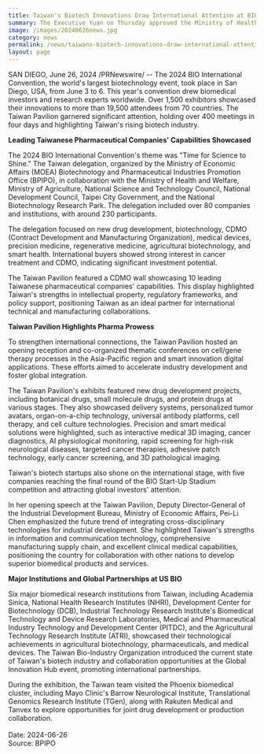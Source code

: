 ```yaml
---
title: Taiwan's Biotech Innovations Draw International Attention at BIO 2024
summary: The Executive Yuan on Thursday approved the Ministry of Health and Welfare's (MOHW) draft bills for a regenerative medicine act and a regenerative pharmaceuticals act.
image: /images/20240626news.jpg
category: news
permalink: /news/taiwans-biotech-innovations-draw-international-attention-at-bio-2024/
layout: page
---
```


SAN DIEGO, June 26, 2024 /PRNewswire/ -- The 2024 BIO International Convention, the world's largest biotechnology event, took place in San Diego, USA, from June 3 to 6. This year's convention drew biomedical investors and research experts worldwide. Over 1,500 exhibitors showcased their innovations to more than 19,500 attendees from 70 countries. The Taiwan Pavilion garnered significant attention, holding over 400 meetings in four days and highlighting Taiwan's rising biotech industry.

**Leading Taiwanese Pharmaceutical Companies' Capabilities Showcased**

The 2024 BIO International Convention's theme was "Time for Science to Shine." The Taiwan delegation, organized by the Ministry of Economic Affairs (MOEA) Biotechnology and Pharmaceutical Industries Promotion Office (BPIPO), in collaboration with the Ministry of Health and Welfare, Ministry of Agriculture, National Science and Technology Council, National Development Council, Taipei City Government, and the National Biotechnology Research Park. The delegation included over 80 companies and institutions, with around 230 participants.

The delegation focused on new drug development, biotechnology, CDMO (Contract Development and Manufacturing Organization), medical devices, precision medicine, regenerative medicine, agricultural biotechnology, and smart health. International buyers showed strong interest in cancer treatment and CDMO, indicating significant investment potential.

The Taiwan Pavilion featured a CDMO wall showcasing 10 leading Taiwanese pharmaceutical companies' capabilities. This display highlighted Taiwan's strengths in intellectual property, regulatory frameworks, and policy support, positioning Taiwan as an ideal partner for international technical and manufacturing collaborations.

**Taiwan Pavilion Highlights Pharma Prowess**

To strengthen international connections, the Taiwan Pavilion hosted an opening reception and co-organized thematic conferences on cell/gene therapy processes in the Asia-Pacific region and smart innovation digital applications. These efforts aimed to accelerate industry development and foster global integration.

The Taiwan Pavilion's exhibits featured new drug development projects, including botanical drugs, small molecule drugs, and protein drugs at various stages. They also showcased delivery systems, personalized tumor avatars, organ-on-a-chip technology, universal antibody platforms, cell therapy, and cell culture technologies. Precision and smart medical solutions were highlighted, such as interactive medical 3D imaging, cancer diagnostics, AI physiological monitoring, rapid screening for high-risk neurological diseases, targeted cancer therapies, adhesive patch technology, early cancer screening, and 3D pathological imaging.

Taiwan's biotech startups also shone on the international stage, with five companies reaching the final round of the BIO Start-Up Stadium competition and attracting global investors' attention.

In her opening speech at the Taiwan Pavilion, Deputy Director-General of the Industrial Development Bureau, Ministry of Economic Affairs, Pei-Li Chen emphasized the future trend of integrating cross-disciplinary technologies for industrial development. She highlighted Taiwan's strengths in information and communication technology, comprehensive manufacturing supply chain, and excellent clinical medical capabilities, positioning the country for collaboration with other nations to develop superior biomedical products and services.

**Major Institutions and Global Partnerships at US BIO**

Six major biomedical research institutions from Taiwan, including Academia Sinica, National Health Research Institutes (NHRI), Development Center for Biotechnology (DCB), Industrial Technology Research Institute's Biomedical Technology and Device Research Laboratories, Medical and Pharmaceutical Industry Technology and Development Center (PITDC), and the Agricultural Technology Research Institute (ATRI), showcased their technological achievements in agricultural biotechnology, pharmaceuticals, and medical devices. The Taiwan Bio-Industry Organization introduced the current state of Taiwan's biotech industry and collaboration opportunities at the Global Innovation Hub event, promoting international partnerships.

During the exhibition, the Taiwan team visited the Phoenix biomedical cluster, including Mayo Clinic's Barrow Neurological Institute, Translational Genomics Research Institute (TGen), along with Rakuten Medical and Tanvex to explore opportunities for joint drug development or production collaboration.
<br/>
<br/>
Date: 2024-06-26
<br/>
Source: BPIPO
